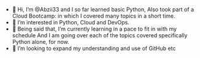 - 👋 Hi, I’m @Abzii33 and I so far learned basic Python,
Also took part of a Cloud Bootcamp: in which I covered many topics in a short time.
- 👀 I’m interested in Python, Cloud and DevOps.
- 🌱 Being said that, I’m currently learning in a pace to fit in with my schedule
And I am going over each of the topics covered specifically Python alone, for now.
- 💞️ I’m looking to expand my understanding and use of GitHub etc


<!---
Abzii33/Abzii33 is a ✨ special ✨ repository because its `README.md` (this file) appears on your GitHub profile.
You can click the Preview link to take a look at your changes.
--->
